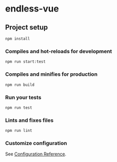 # endless-vue

## Project setup
```
npm install
```

### Compiles and hot-reloads for development
```
npm run start:test
```

### Compiles and minifies for production
```
npm run build
```

### Run your tests
```
npm run test
```

### Lints and fixes files
```
npm run lint
```

### Customize configuration
See [Configuration Reference](https://cli.vuejs.org/config/).
